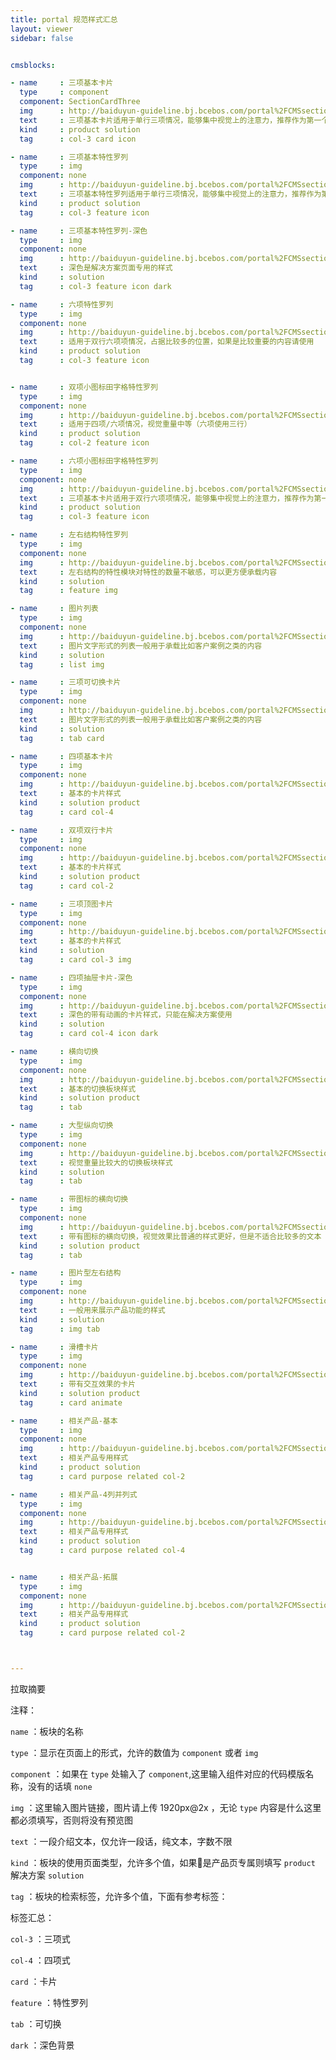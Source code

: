 ```yaml
---
title: portal 规范样式汇总
layout: viewer
sidebar: false


cmsblocks:

- name     : 三项基本卡片
  type     : component
  component: SectionCardThree
  img      : http://baiduyun-guideline.bj.bcebos.com/portal%2FCMSsection%2Fcol-3-card
  text     : 三项基本卡片适用于单行三项情况，能够集中视觉上的注意力，推荐作为第一个板块承载“优势”之类的文本
  kind     : product solution
  tag      : col-3 card icon

- name     : 三项基本特性罗列
  type     : img
  component: none
  img      : http://baiduyun-guideline.bj.bcebos.com/portal%2FCMSsection%2Ffeature-col3.png
  text     : 三项基本特性罗列适用于单行三项情况，能够集中视觉上的注意力，推荐作为第一个板块承载“优势”之类的文本
  kind     : product solution
  tag      : col-3 feature icon

- name     : 三项基本特性罗列-深色
  type     : img
  component: none
  img      : http://baiduyun-guideline.bj.bcebos.com/portal%2FCMSsection%2Ffeature-col3-dark.png
  text     : 深色是解决方案页面专用的样式
  kind     : solution
  tag      : col-3 feature icon dark

- name     : 六项特性罗列
  type     : img
  component: none
  img      : http://baiduyun-guideline.bj.bcebos.com/portal%2FCMSsection%2Ffeature-col3-raw2.png
  text     : 适用于双行六项项情况，占据比较多的位置，如果是比较重要的内容请使用
  kind     : product solution
  tag      : col-3 feature icon


- name     : 双项小图标田字格特性罗列
  type     : img
  component: none
  img      : http://baiduyun-guideline.bj.bcebos.com/portal%2FCMSsection%2Ffeature-col2-raw2-small.png
  text     : 适用于四项/六项情况，视觉重量中等（六项使用三行）
  kind     : product solution
  tag      : col-2 feature icon

- name     : 六项小图标田字格特性罗列
  type     : img
  component: none
  img      : http://baiduyun-guideline.bj.bcebos.com/portal%2FCMSsection%2Ffeature-col3-raw2-small.png
  text     : 三项基本卡片适用于双行六项项情况，能够集中视觉上的注意力，推荐作为第一个板块承载“优势”之类的文本
  kind     : product solution
  tag      : col-3 feature icon

- name     : 左右结构特性罗列
  type     : img
  component: none
  img      : http://baiduyun-guideline.bj.bcebos.com/portal%2FCMSsection%2Fleft-right-feature.png
  text     : 左右结构的特性模块对特性的数量不敏感，可以更方便承载内容
  kind     : solution
  tag      : feature img  

- name     : 图片列表
  type     : img
  component: none
  img      : http://baiduyun-guideline.bj.bcebos.com/portal%2FCMSsection%2Fimg-list.png
  text     : 图片文字形式的列表一般用于承载比如客户案例之类的内容
  kind     : solution
  tag      : list img

- name     : 三项可切换卡片
  type     : img
  component: none
  img      : http://baiduyun-guideline.bj.bcebos.com/portal%2FCMSsection%2Ftab-card-3.png
  text     : 图片文字形式的列表一般用于承载比如客户案例之类的内容
  kind     : solution
  tag      : tab card

- name     : 四项基本卡片
  type     : img
  component: none
  img      : http://baiduyun-guideline.bj.bcebos.com/portal%2FCMSsection%2Fcard-col4.png
  text     : 基本的卡片样式
  kind     : solution product
  tag      : card col-4

- name     : 双项双行卡片
  type     : img
  component: none
  img      : http://baiduyun-guideline.bj.bcebos.com/portal%2FCMSsection%2Fcard-col2.png
  text     : 基本的卡片样式
  kind     : solution product
  tag      : card col-2

- name     : 三项顶图卡片
  type     : img
  component: none
  img      : http://baiduyun-guideline.bj.bcebos.com/portal%2FCMSsection%2Fimg-card-col3.png
  text     : 基本的卡片样式
  kind     : solution
  tag      : card col-3 img

- name     : 四项抽屉卡片-深色
  type     : img
  component: none
  img      : http://baiduyun-guideline.bj.bcebos.com/portal%2FCMSsection%2Fflex-card-4col-dark.png
  text     : 深色的带有动画的卡片样式，只能在解决方案使用
  kind     : solution
  tag      : card col-4 icon dark

- name     : 横向切换
  type     : img
  component: none
  img      : http://baiduyun-guideline.bj.bcebos.com/portal%2FCMSsection%2Ftab-v.png
  text     : 基本的切换板块样式
  kind     : solution product
  tag      : tab

- name     : 大型纵向切换
  type     : img
  component: none
  img      : http://baiduyun-guideline.bj.bcebos.com/portal%2FCMSsection%2Ftab-big-icon.png
  text     : 视觉重量比较大的切换板块样式
  kind     : solution
  tag      : tab

- name     : 带图标的横向切换
  type     : img
  component: none
  img      : http://baiduyun-guideline.bj.bcebos.com/portal%2FCMSsection%2Ftab-icon.png
  text     : 带有图标的横向切换，视觉效果比普通的样式更好，但是不适合比较多的文本
  kind     : solution product
  tag      : tab

- name     : 图片型左右结构
  type     : img
  component: none
  img      : http://baiduyun-guideline.bj.bcebos.com/portal%2FCMSsection%2Fleft-right-product.png
  text     : 一般用来展示产品功能的样式
  kind     : solution
  tag      : img tab

- name     : 滑槽卡片
  type     : img
  component: none
  img      : http://baiduyun-guideline.bj.bcebos.com/portal%2FCMSsection%2Fspecil-card-1.png
  text     : 带有交互效果的卡片
  kind     : solution product
  tag      : card animate

- name     : 相关产品-基本
  type     : img
  component: none
  img      : http://baiduyun-guideline.bj.bcebos.com/portal%2FCMSsection%2Frela-1.png
  text     : 相关产品专用样式
  kind     : product solution
  tag      : card purpose related col-2

- name     : 相关产品-4列并列式
  type     : img
  component: none
  img      : http://baiduyun-guideline.bj.bcebos.com/portal%2FCMSsection%2Frela-2.png
  text     : 相关产品专用样式
  kind     : product solution
  tag      : card purpose related col-4


- name     : 相关产品-拓展
  type     : img
  component: none
  img      : http://baiduyun-guideline.bj.bcebos.com/portal%2FCMSsection%2Frela-3.png
  text     : 相关产品专用样式
  kind     : product solution
  tag      : card purpose related col-2



---
```




拉取摘要
<!-- more -->

注释：

`name`      ：板块的名称

`type`      ：显示在页面上的形式，允许的数值为 `component` 或者 `img`

`component` ：如果在 `type` 处输入了 `component`,这里输入组件对应的代码模版名称，没有的话填 `none`

`img`       ：这里输入图片链接，图片请上传 1920px@2x ，无论 `type` 内容是什么这里都必须填写，否则将没有预览图

`text`      ：一段介绍文本，仅允许一段话，纯文本，字数不限

`kind`      ：板块的使用页面类型，允许多个值，如果是产品页专属则填写 `product` 解决方案 `solution`

`tag`       ：板块的检索标签，允许多个值，下面有参考标签：

标签汇总：

`col-3`     ：三项式

`col-4`     ：四项式

`card`      ：卡片

`feature`   ：特性罗列

`tab`       ：可切换

`dark`      ：深色背景